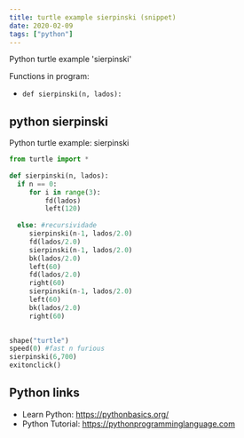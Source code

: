 ```yaml
---
title: turtle example sierpinski (snippet)
date: 2020-02-09
tags: ["python"]
---
```

Python turtle example 'sierpinski'

Functions in program: 
* `def sierpinski(n, lados):`

## python sierpinski

Python turtle example: sierpinski

```python
from turtle import *
 
def sierpinski(n, lados):
  if n == 0:
   	 for i in range(3):
   		 fd(lados)   	 
   		 left(120)
        
  else: #recursividade
   	 sierpinski(n-1, lados/2.0)
   	 fd(lados/2.0)
   	 sierpinski(n-1, lados/2.0)
   	 bk(lados/2.0)
   	 left(60)
   	 fd(lados/2.0)
   	 right(60)
   	 sierpinski(n-1, lados/2.0)
   	 left(60)
   	 bk(lados/2.0)
   	 right(60)
   	 

shape("turtle")
speed(0) #fast n furious
sierpinski(6,700)
exitonclick()


```

## Python links

- Learn Python: https://pythonbasics.org/
- Python Tutorial: https://pythonprogramminglanguage.com
